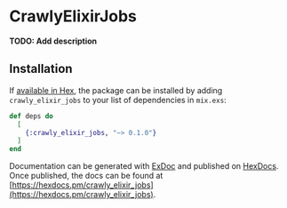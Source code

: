 # CrawlyElixirJobs

**TODO: Add description**

## Installation

If [available in Hex](https://hex.pm/docs/publish), the package can be installed
by adding `crawly_elixir_jobs` to your list of dependencies in `mix.exs`:

```elixir
def deps do
  [
    {:crawly_elixir_jobs, "~> 0.1.0"}
  ]
end
```

Documentation can be generated with [ExDoc](https://github.com/elixir-lang/ex_doc)
and published on [HexDocs](https://hexdocs.pm). Once published, the docs can
be found at [https://hexdocs.pm/crawly_elixir_jobs](https://hexdocs.pm/crawly_elixir_jobs).

